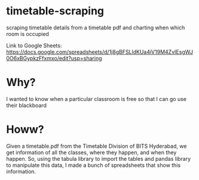 # timetable-scraping
scraping timetable details from a timetable pdf and charting when which room is occupied

Link to Google Sheets: https://docs.google.com/spreadsheets/d/1j8gBFSLldKUa4iV19M4ZvIEsgWJ0O6xBGypkzFfxmxo/edit?usp=sharing

# Why?
I wanted to know when a particular classroom is free so that I can go use their blackboard

# Howw?
Given a timetable.pdf from the Timetable Division of BITS Hyderabad, we get information of all the classes, where they happen, and when they happen. 
So, using the tabula library to import the tables and pandas library to manipulate this data, I made a bunch of spreadsheets that show this information.
